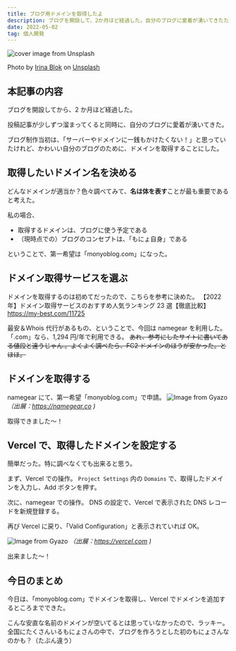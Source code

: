 ```yaml
---
title: ブログ用ドメインを取得したよ
description: ブログを開設して、2か月ほど経過した。自分のブログに愛着が湧いてきたため、ブログ用のドメインを取得することにした。
date: 2022-05-02
tag: 個人開発
---
```


![cover image from Unsplash](/assets/blog/20220502-get-domain/cover.webp)

Photo by [Irina Blok](https://unsplash.com/photos/RLR9AfOd5hw) on [Unsplash](https://unsplash.com/)

## 本記事の内容

ブログを開設してから、2 か月ほど経過した。

投稿記事が少しずつ溜まってくると同時に、自分のブログに愛着が湧いてきた。

ブログ制作当初は、「サーバーやドメインに一銭もかけたくない！」と思っていたけれど、かわいい自分のブログのために、ドメインを取得することにした。

## 取得したいドメイン名を決める

どんなドメインが適当か？色々調べてみて、**名は体を表す**ことが最も重要であると考えた。

私の場合、

- 取得するドメインは、ブログに使う予定である
- （現時点での）ブログのコンセプトは、「もにょ自身」である

ということで、第一希望は「monyoblog.com」になった。

## ドメイン取得サービスを選ぶ

ドメインを取得するのは初めてだったので、こちらを参考に決めた。
【2022 年】ドメイン取得サービスのおすすめ人気ランキング 23 選【徹底比較】
https://my-best.com/11725

最安＆Whois 代行があるもの、ということで、今回は namegear を利用した。「.com」なら、1,294 円/年で利用できる。
~~あれ、参考にしたサイトに書いてある値段と違うじゃん.。よくよく調べたら、FC2 ドメインのほうが安かった。とほほ。~~

## ドメインを取得する

namegear にて、第一希望「monyoblog.com」で申請。
![Image from Gyazo](https://i.gyazo.com/56128cc06eacc055fc1feeb38695331f.png)
_（出展：https://namegear.co )_

取得できました～！

## Vercel で、取得したドメインを設定する

簡単だった。特に調べなくても出来ると思う。

まず、Vercel での操作。
`Project Settings` 内の `Domains` で、取得したドメインを入力し、Add ボタンを押す。

次に、namegear での操作。
DNS の設定で、Vercel で表示された DNS レコードを新規登録する。

再び Vercel に戻り、「Valid Configuration」と表示されていれば OK。

![Image from Gyazo](https://i.gyazo.com/c07232a562dff6cd960a3819d077bb95.png)
_（出展：https://vercel.com )_

出来ました～！

## 今日のまとめ

今日は、「monyoblog.com」でドメインを取得し、Vercel でドメインを追加するところまでできた。

こんな安直な名前のドメインが空いてるとは思っていなかったので、ラッキー。
全国にたくさんいるもにょさんの中で、ブログを作ろうとした初のもにょさんなのかも？（たぶん違う）
